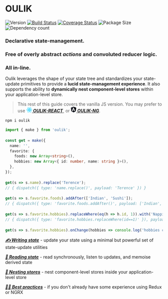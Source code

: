 # OULIK #

![Version](https://img.shields.io/npm/v/oulik.svg)
[![Build Status](https://travis-ci.org/Memeplexx/oulik.svg?branch=master)](https://travis-ci.org/Memeplexx/oulik.svg?branch=master)
[![Coverage Status](https://coveralls.io/repos/github/Memeplexx/oulik/badge.svg?branch=master)](https://coveralls.io/github/Memeplexx/oulik?branch=master)
![Package Size](https://badgen.net/bundlephobia/minzip/oulik)
![Dependency count](https://badgen.net/bundlephobia/dependency-count/oulik)

### **Declarative** state-management. 
### **Free** of overly abstract ***actions*** and convoluted reducer logic. 
### **All** in-line.

Oulik leverages the shape of your state tree and standardizes your state-update primitives to provide a **lucid state-management experience**. It also supports the ability to **dynamically nest component-level stores** within your application-level store.

> This rest of this guide covers the vanilla JS version. You may prefer to use ***[![](./docs/assets/react.png)&nbsp;OULIK-REACT](./docs/readme-react.md)***, or ***[![](./docs/assets/angular.png)&nbsp;OULIK-NG](./docs/readme-ng.md)***.  

```console
npm i oulik
```

```Typescript
import { make } from 'oulik';

const get = make({
  name: '',
  favorite: {
    foods: new Array<string>(),
    hobbies: new Array<{ id: number, name: string }>(),
  },
});       

get(s => s.name).replace('Terence');
// { dispatch({ type: 'name.replace()', payload: 'Terence' }) }

get(s => s.favorite.foods).addAfter(['Indian', 'Sushi']);
// { dispatch({ type: 'favorite.foods.addAfter()', payload: ['Indian', 'Sushi'] }) }

get(s => s.favorite.hobbies).replaceWhere(eq(h => h.id, 1)).with('Napping');
// { dispatch({ type: 'favorite.hobbies.replaceWhere(id==1)' }), payload: 'Napping' }

get(s => s.favorite.hobbies).onChange(hobbies => console.log('hobbies changed', hobbies));
```
***[✍️ Writing state](./docs/readme-write.md)*** - update your state using a minimal but powerful set of state-update utilities

***[📖 Reading state](./docs/readme-read.md)*** - read synchronously, listen to updates, and memoise derived state

***[🥚 Nesting stores](./docs/readme-fetch.md)*** - nest component-level stores inside your application-level store

***[👩‍🎓 Best practices](./docs/best-practices.md)*** - if you don't already have some experience using Redux or NGRX
